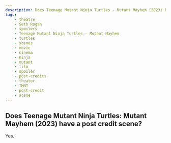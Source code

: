 ```yaml
---
description: Does Teenage Mutant Ninja Turtles - Mutant Mayhem (2023) have a post credit scene?
tags: 
    - theatre
    - Seth Rogan
    - spoilers
    - Teenage Mutant Ninja Turtles - Mutant Mayhem
    - turtles
    - scenes
    - movie
    - cinema
    - ninja
    - mutant
    - film
    - spoiler
    - post-credits
    - theater
    - TMNT
    - post-credit
    - scene
---
```


## Does Teenage Mutant Ninja Turtles: Mutant Mayhem (2023) have a post credit scene?

Yes.
